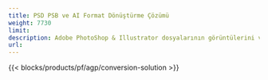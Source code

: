 ```yaml
---
title: PSD PSB ve AI Format Dönüştürme Çözümü
weight: 7730
limit: 
description: Adobe PhotoShop & Illustrator dosyalarının görüntülerini ve diğer formatları dönüştürün
url: 
---
```


{{< blocks/products/pf/agp/conversion-solution >}} 
